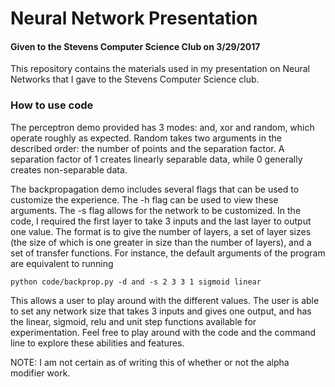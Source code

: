 # Neural Network Presentation
#### Given to the Stevens Computer Science Club on 3/29/2017

This repository contains the materials used in my presentation on Neural Networks that I gave to
the Stevens Computer Science club.

### How to use code

The perceptron demo provided has 3 modes: and, xor and random, which
operate roughly as expected. Random takes two arguments in the described
order: the number of points and the separation factor. A separation factor of 1 creates
linearly separable data, while 0 generally creates non-separable data.

The backpropagation demo includes several flags that can be used to customize the
experience. The -h flag can be used to view these arguments. The -s flag allows
for the network to be customized. In the code, I required the first layer to take
3 inputs and the last layer to output one value. The format is to give the number of layers,
a set of layer sizes (the size of which is one greater in size than the number of layers), and
a set of transfer functions. For instance, the default arguments of the program are equivalent
to running

`python code/backprop.py -d and -s 2 3 3 1 sigmoid linear`

This allows a user to play around with the different values. The user is able to set any network size
that takes 3 inputs and gives one output, and has the linear, sigmoid, relu and unit step functions
available for experimentation. Feel free to play around with the code and the command line to explore
these abilities and features.

NOTE: I am not certain as of writing this of whether or not the alpha modifier work.
